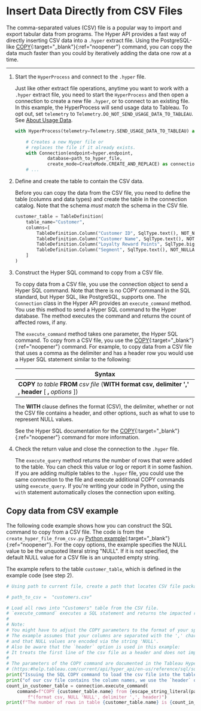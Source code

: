# Insert Data Directly from CSV Files

The comma-separated values (CSV) file is a popular way to import and export tabular data from programs. The Hyper API provides a fast way of directly inserting CSV data into a `.hyper` extract file. Using the PostgreSQL-like [COPY](../reference/sql/sql-copy.html){:target="_blank"}{:ref="noopener"} command, you can copy the data much faster than you could by iteratively adding the data one row at a time.


---

1. Start the `HyperProcess` and connect to the `.hyper` file.

    Just like other extract file operations, anytime you want to work with a `.hyper` extract file, you need to start the `HyperProcess` and then open a connection to create a new file `.hyper`, or to connect to an existing file. In this example, the HyperProcess will send usage data to Tableau. To opt out, set `telemetry` to `Telemetry.DO_NOT_SEND_USAGE_DATA_TO_TABLEAU`. See [About Usage Data]({{site.baseurl}}/docs/hyper_api_create_update.html#usage-data).

    ```python
    with HyperProcess(telemetry=Telemetry.SEND_USAGE_DATA_TO_TABLEAU) as hyper:

        # Creates a new Hyper file or
        # replaces the file if it already exists.
        with Connection(endpoint=hyper.endpoint,
                database=path_to_hyper_file,
                create_mode=CreateMode.CREATE_AND_REPLACE) as connection:
        # ...
    ```

2. Define and create the table to contain the CSV data.

    Before you can copy the data from the CSV file, you need to define the table (columns and data types) and create the table in the connection catalog. Note that the schema *must match* the schema in the CSV file.

    ```python
    customer_table = TableDefinition(
        table_name="Customer",
        columns=[
            TableDefinition.Column("Customer ID", SqlType.text(), NOT_NULLABLE),
            TableDefinition.Column("Customer Name", SqlType.text(), NOT_NULLABLE),
            TableDefinition.Column("Loyalty Reward Points", SqlType.big_int(), NOT_NULLABLE),
            TableDefinition.Column("Segment", SqlType.text(), NOT_NULLABLE)
        ]
    )
    ```

3. Construct the Hyper SQL command to copy from a CSV file.

    To copy data from a CSV file, you use the connection object to send a Hyper SQL command. Note that there is no COPY command in the SQL standard, but Hyper SQL, like PostgreSQL, supports one. The `Connection` class in the Hyper API provides an `execute_command` method. You use this method to send a Hyper SQL command to the Hyper database. The method executes the command and returns the count of affected rows, if any.

    The `execute_command` method takes one parameter, the Hyper SQL command. To copy from a CSV file, you use the [COPY](../reference/sql/sql-copy.html){:target="_blank"}{:ref="noopener"} command. For example, to copy data from a CSV file that uses a comma as the delimiter and has a header row you would use a Hyper SQL statement similar to the following:

    | Syntax |
    |-----|
    | **COPY** *to table* **FROM**  *csv file* (**WITH** **format csv, delimiter ',' , header** [ **,** *options* ]) |

    The **WITH** clause defines the format (CSV), the delimiter, whether or not the CSV file contains a header, and other options, such as what to use to represent NULL values.

    See the Hyper SQL documentation for the [COPY]({{site.baseurl}}/reference/sql/sql-copy.html){:target="_blank"}{:ref="noopener"} command for more information.

4. Check the return value and close the connection to the `.hyper` file.

    The `execute_query` method returns the number of rows that were added to the table. You can check this value or log or report it in some fashion. If you are adding multiple tables to the `.hyper` file, you could use the same connection to the file and execute additional COPY commands using `execute_query`. If you're writing your code in Python, using the `with` statement automatically closes the connection upon exiting.


## Copy data from CSV example

The following code example shows how you can construct the SQL command to copy from a CSV file. The code is from the `create_hyper_file_from_csv.py` [Python example](https://github.com/tableau/hyper-api-samples/blob/main/Tableau-Supported/Python/create_hyper_file_from_csv.py){:target="_blank"}{:ref="noopener"}. For the copy options, the example specifies the NULL value to be the unquoted literal string "NULL". If it is not specified, the default NULL value for a CSV file is an unquoted empty string.

The example refers to the table `customer_table`, which is defined in the example code (see step 2).


```python
# Using path to current file, create a path that locates CSV file packaged with these examples.

# path_to_csv =  "customers.csv"

# Load all rows into "Customers" table from the CSV file.
# `execute_command` executes a SQL statement and returns the impacted row count.
#
# Note:
# You might have to adjust the COPY parameters to the format of your specific csv file.
# The example assumes that your columns are separated with the ',' character
# and that NULL values are encoded via the string 'NULL'.
# Also be aware that the `header` option is used in this example:
# It treats the first line of the csv file as a header and does not import it.
#
# The parameters of the COPY command are documented in the Tableau Hyper SQL documentation
# (https:#help.tableau.com/current/api/hyper_api/en-us/reference/sql/sql-copy.html).
print("Issuing the SQL COPY command to load the csv file into the table. Since the first line")
print("of our csv file contains the column names, we use the `header` option to skip it.")
count_in_customer_table = connection.execute_command(
    command=f"COPY {customer_table.name} from {escape_string_literal(path_to_csv)} with "
        f"(format csv, NULL 'NULL', delimiter ',', header)")
print(f"The number of rows in table {customer_table.name} is {count_in_customer_table}.")
```

